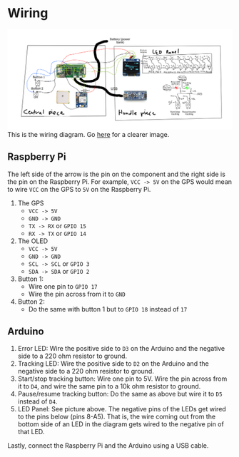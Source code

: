 # Wiring

![wiring diagram](/docs/img/bd_schematic_clear.png)
This is the wiring diagram. Go [here](/docs/img/bd_schematic_clear.png) for a clearer image.

## Raspberry Pi
The left side of the arrow is the pin on the component and the right side is the pin on the Raspberry Pi. For example, `VCC -> 5V` on the GPS would mean to wire `VCC` on the GPS to `5V` on the Raspberry Pi.

1. The GPS
    - `VCC -> 5V`
    - `GND -> GND`
    - `TX -> RX` or `GPIO 15`
    - `RX -> TX` or `GPIO 14`
2. The OLED
    - `VCC -> 5V`
    - `GND -> GND`
    - `SCL -> SCL` or `GPIO 3`
    - `SDA -> SDA` or `GPIO 2`
3. Button 1:
    - Wire one pin to `GPIO 17`
    - Wire the pin across from it to `GND`
4. Button 2:
    - Do the same with button 1 but to `GPIO 18` instead of `17`

## Arduino
1. Error LED: Wire the positive side to `D3` on the Arduino and the negative side to a 220 ohm resistor to ground.
2. Tracking LED: Wire the positive side to `D2` on the Arduino and the negative side to a 220 ohm resistor to ground.
3. Start/stop tracking button: Wire one pin to 5V. Wire the pin across from it to `D4`, and wire the same pin to a 10k ohm resistor to ground.
4. Pause/resume tracking button: Do the same as above but wire it to `D5` instead of `D4`.
5. LED Panel: See picture above. The negative pins of the LEDs get wired to the pins below (pins 8-A5). That is, the wire coming out from the bottom side of an LED in the diagram gets wired to the negative pin of that LED.

Lastly, connect the Raspberry Pi and the Arduino using a USB cable.

